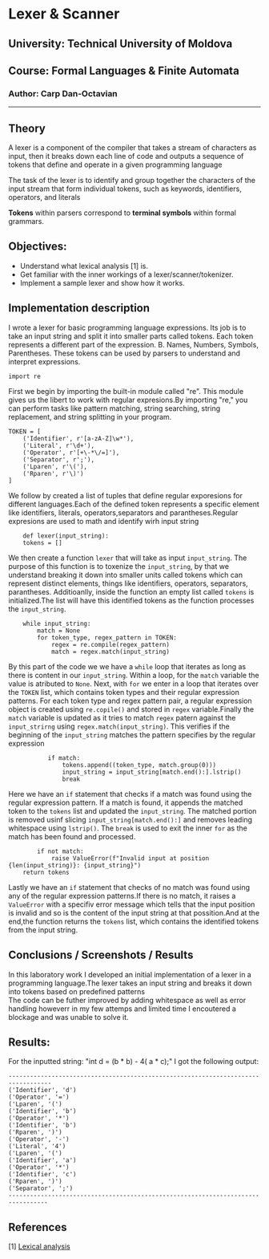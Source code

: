 # Lexer & Scanner

## University: Technical University of Moldova

## Course: Formal Languages & Finite Automata

### Author: Carp Dan-Octavian
----

## Theory
A lexer is a component of the compiler that takes a stream of characters as input, then it  breaks down each line of code and outputs a sequence of tokens that define and operate in a given programming language

The task of the lexer is to identify and group together the characters of the input stream that form individual tokens, such as keywords, identifiers, operators, and literals

****Tokens**** within parsers correspond to ****terminal symbols**** within formal grammars.


## Objectives:

* Understand what lexical analysis [1] is.
* Get familiar with the inner workings of a lexer/scanner/tokenizer.
* Implement a sample lexer and show how it works.


## Implementation description

I wrote a lexer for basic programming language expressions. Its job is to take an input string and split it into smaller parts called tokens. Each token represents a different part of the expression. B. Names, Numbers, Symbols, Parentheses. These tokens can be used by parsers to understand and interpret expressions. 
```
import re
```
First we begin by importing the built-in module called "re". This module gives us the libert to work with regular expresions.By importing "re," you can perform tasks like pattern matching, string searching, string replacement, and string splitting in your program.
```
TOKEN = [
    ('Identifier', r'[a-zA-Z]\w*'),
    ('Literal', r'\d+'),
    ('Operator', r'[+\-*\/=]'),
    ('Separator', r';'),
    ('Lparen', r'\('),
    ('Rparen', r'\)')
]
```
We follow by created a list of tuples that define regular exporesions for different languages.Each of the defined token represents a specific element like identifiers, literals, operators,separators and parantheses.Regular expresions are used to math and identify wirh input string
```
    def lexer(input_string):
    tokens = []
```
We then create a function `lexer` that will take as input `input_string`. The purpose of this function is to toxenize the `input_string`, by that we understand breaking it down into smaller units called tokens which can represent distinct elements, things like identifiers, operators, separators, parantheses. Additioanlly, inside the function an empty list called `tokens` is initialized.The list will have this identified tokens as the function processes the `input_string`.
```
    while input_string:
        match = None
        for token_type, regex_pattern in TOKEN:
            regex = re.compile(regex_pattern)
            match = regex.match(input_string)
 ```
 By this part of the code we we have a `while` loop that iterates as long as there is content in our `input_string`. Within a loop, for the `match` variable the value is atributed to `None`. Next, with `for` we enter in a loop that iterates over the `TOKEN` list, which contains token types and their regular expression patterns. For each token type and regex pattern pair, a regular expression object is created using `re.copile()` and stored in `regex` variable.Finally the `match` variable is updated as it tries to match `regex` patern against the `input_strirng` using `regex.match(input_string)`. This verifies if the beginning of the `input_string` matches the pattern specifies by the regular expression
 ```
            if match:
                tokens.append((token_type, match.group(0)))
                input_string = input_string[match.end():].lstrip()
                break
```
Here we have an `if` statement that checks if a match was found using the regular expression pattern. If a match is found, it appends the matched token  to the `tokens` list and updated the `input_string`. The matched portion is removed usinf slicing `input_string[match.end():]` and removes leading whitespace using `lstrip()`. The `break` is used to exit the inner `for` as the match has been found and processed.
````
        if not match:
            raise ValueError(f"Invalid input at position {len(input_string)}: {input_string}")
    return tokens
````
Lastly we have an `if` statement that checks of no match was found using any of the regular expression patterns.If there is no match, it raises a `ValueError` with a specifiv error message which tells that the input position is invalid and so is the content of the input string at that possition.And at the end,the function returns the `tokens` list, which contains the identified tokens from the input string.



## Conclusions / Screenshots / Results

In this laboratory work I developed an initial implementation of a lexer in a programming language.The lexer takes an input string and breaks it down into tokens based on predefined patterns <br />
The code can be futher improved by adding whitespace as well as error handling howeverr in my few attemps and limited time I encoutered a blockage and was unable to solve it.
## Results:

For the inputted string:  "int d = (b * b) - 4( a * c);" I got the following output:
```
----------------------------------------------------------------------------------
('Identifier', 'd')
('Operator', '=')
('Lparen', '(')
('Identifier', 'b')
('Operator', '*')
('Identifier', 'b')
('Rparen', ')')
('Operator', '-')
('Literal', '4')
('Lparen', '(')
('Identifier', 'a')
('Operator', '*')
('Identifier', 'c')
('Rparen', ')')
('Separator', ';')
---------------------------------------------------------------------------------
```
## References
[1] [Lexical analysis](https://en.wikipedia.org/wiki/Lexical_analysis)
